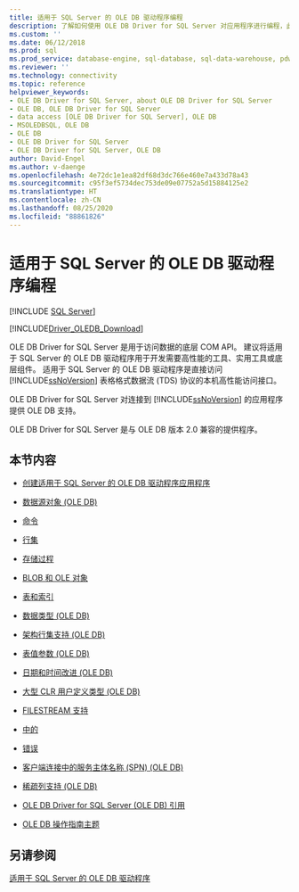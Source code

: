 ```yaml
---
title: 适用于 SQL Server 的 OLE DB 驱动程序编程
description: 了解如何使用 OLE DB Driver for SQL Server 对应用程序进行编程，此驱动程序实现了 OLE DB API，以便应用程序能够连接到数据库。
ms.custom: ''
ms.date: 06/12/2018
ms.prod: sql
ms.prod_service: database-engine, sql-database, sql-data-warehouse, pdw
ms.reviewer: ''
ms.technology: connectivity
ms.topic: reference
helpviewer_keywords:
- OLE DB Driver for SQL Server, about OLE DB Driver for SQL Server
- OLE DB, OLE DB Driver for SQL Server
- data access [OLE DB Driver for SQL Server], OLE DB
- MSOLEDBSQL, OLE DB
- OLE DB
- OLE DB Driver for SQL Server
- OLE DB Driver for SQL Server, OLE DB
author: David-Engel
ms.author: v-daenge
ms.openlocfilehash: 4e72dc1e1ea82df68d3dc766e460e7a433d78a43
ms.sourcegitcommit: c95f3ef5734dec753de09e07752a5d15884125e2
ms.translationtype: HT
ms.contentlocale: zh-CN
ms.lasthandoff: 08/25/2020
ms.locfileid: "88861826"
---
```

# <a name="ole-db-driver-for-sql-server-programming"></a>适用于 SQL Server 的 OLE DB 驱动程序编程
[!INCLUDE [SQL Server](../../../includes/applies-to-version/sql-asdb-asdbmi-asa-pdw.md)]

[!INCLUDE[Driver_OLEDB_Download](../../../includes/driver_oledb_download.md)]

  OLE DB Driver for SQL Server 是用于访问数据的底层 COM API。 建议将适用于 SQL Server 的 OLE DB 驱动程序用于开发需要高性能的工具、实用工具或底层组件。 适用于 SQL Server 的 OLE DB 驱动程序是直接访问 [!INCLUDE[ssNoVersion](../../../includes/ssnoversion-md.md)] 表格格式数据流 (TDS) 协议的本机高性能访问接口。  
  
 OLE DB Driver for SQL Server 对连接到 [!INCLUDE[ssNoVersion](../../../includes/ssnoversion-md.md)] 的应用程序提供 OLE DB 支持。  
  
 OLE DB Driver for SQL Server 是与 OLE DB 版本 2.0 兼容的提供程序。  
  
## <a name="in-this-section"></a>本节内容  
  
-   [创建适用于 SQL Server 的 OLE DB 驱动程序应用程序](../../oledb/ole-db-driver/creating-a-oledb-driver-for-sql-server-application.md)  
  
-   [数据源对象 (OLE DB)](../../oledb/ole-db-data-source-objects/data-source-objects-ole-db.md)  
  
-   [命令](../../oledb/ole-db-commands/commands.md)  
  
-   [行集](../../oledb/ole-db-rowsets/rowsets.md)  
  
-   [存储过程](../../oledb/ole-db/stored-procedures.md)  
  
-   [BLOB 和 OLE 对象](../../oledb/ole-db-blobs/blobs-and-ole-objects.md)  
  
-   [表和索引](../../oledb/ole-db-tables-indexes/tables-and-indexes.md)  
  
-   [数据类型 (OLE DB)](../../oledb/ole-db-data-types/data-types-ole-db.md)  
  
-   [架构行集支持 (OLE DB)](../../oledb/ole-db/schema-rowset-support-ole-db.md)  
  
-   [表值参数 (OLE DB)](../../oledb/ole-db-table-valued-parameters/table-valued-parameters-ole-db.md)  
  
-   [日期和时间改进 (OLE DB)](../../oledb/ole-db-date-time/date-and-time-improvements-ole-db.md)  
  
-   [大型 CLR 用户定义类型 (OLE DB)](../../oledb/ole-db/large-clr-user-defined-types-ole-db.md)  
  
-   [FILESTREAM 支持](../../oledb/features/filestream-support.md)  
  
-   [中的](../../oledb/ole-db-transactions/transactions.md)  
  
-   [错误](../../oledb/ole-db-errors/errors.md)  
  
-   [客户端连接中的服务主体名称 (SPN) (OLE DB)](../../oledb/ole-db/service-principal-names-spns-in-client-connections-ole-db.md)  
  
-   [稀疏列支持 (OLE DB)](../../oledb/ole-db/sparse-columns-support-ole-db.md)  
  
-   [OLE DB Driver for SQL Server (OLE DB) 引用](../../oledb/ole-db-interfaces/oledb-driver-for-sql-server-ole-db-interfaces.md)  
  
-   [OLE DB 操作指南主题](../../oledb/ole-db-how-to/ole-db-how-to-topics.md)  
  
## <a name="see-also"></a>另请参阅  
 [适用于 SQL Server 的 OLE DB 驱动程序](../../oledb/oledb-driver-for-sql-server.md)  
  
  
